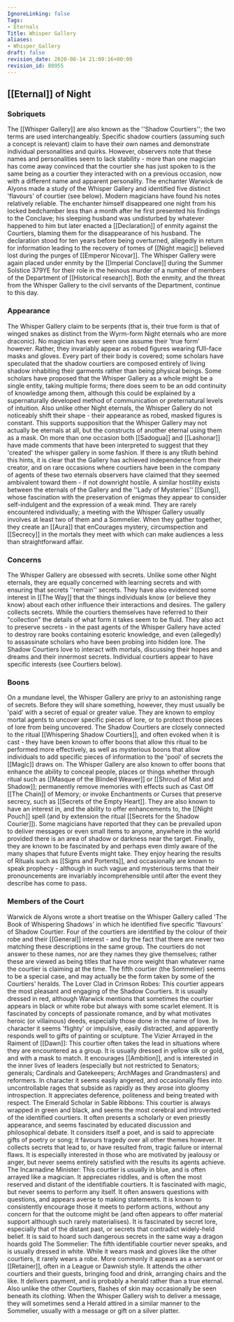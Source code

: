 ```yaml
---
IgnoreLinking: false
Tags:
- Eternals
Title: Whisper Gallery
aliases:
- Whisper_Gallery
draft: false
revision_date: 2020-08-14 21:09:16+00:00
revision_id: 80955
---
```


## [[Eternal]] of Night
### Sobriquets
The [[Whisper Gallery]] are also known as the ''Shadow Courtiers''; the two terms are used interchangeably.
Specific shadow courtiers (assuming such a concept is relevant) claim to have their own names and demonstrate individual personalities and quirks. However, observers note that these names and personalities seem to lack stability - more than one magician has come away convinced that the courtier  she has just spoken to is the same being as a courtier they interacted with on a previous occasion, now with a different name and apparent personality.
The enchanter Warwick de Alyons made a study of the Whisper Gallery and identified five distinct 'flavours' of courtier (see below). Modern magicians have found his notes relatively reliable. The enchanter himself disappeared one night from his locked bedchamber less than a month after he first presented his findings to the Conclave; his sleeping husband was undisturbed by whatever happened to him but later enacted a [[Declaration]] of enmity against the Courtiers, blaming them for the disappearance of his husband. The declaration stood for ten years before being overturned, allegedly in return for information leading to the recovery of tomes of [[Night magic]] believed lost during the purges of [[Emperor Nicovar]].
The Whisper Gallery were again placed under enmity by the [[Imperial Conclave]] during the Summer Solstice 379YE for their role in the heinous murder of a number of members of the Department of [[Historical research]]. Both the enmity, and the threat from the Whisper Gallery to the civil servants of the Department, continue to this day.
### Appearance
The Whisper Gallery claim to be serpents (that is, their true form is that of winged snakes as distinct from the Wyrm-form Night eternals who are more draconic). No magician has ever seen one assume their 'true form' however. Rather, they invariably appear as robed figures wearing fUll-face masks and gloves. Every part of their body is covered; some scholars have speculated that the shadow courtiers are composed entirely of living shadow inhabiting their garments rather than being physical beings. Some scholars have proposed that the Whisper Gallery as a whole might be a single entity, taking multiple forms; there does seem to be an odd continuity of knowledge among them, although this could be explained by a supernaturally developed method of communication or preternatural levels of intuition.
Also unlike other Night eternals, the Whisper Gallery do not noticeably shift their shape - their appearance as robed, masked figures is constant. This supports supposition that the Whisper Gallery may not actually be eternals at all, but the constructs of another eternal using them as a mask. On more than one occasion both [[Sadogua]] and [[Lashonar]] have made comments that have been interpreted to suggest that they 'created' the whisper gallery in some fashion. If there is any tRuth behind this hints, it is clear that the Gallery has achieved independence from their creator, and on rare occasions where courtiers have been in the company of agents of these two eternals observers have claimed that they seemed ambivalent toward them - if not downright hostile. A similar hostility exists between the eternals of the Gallery and the ''Lady of Mysteries'' [[Sung]], whose fascination with the preservation of enigmas they appear to consider self-indulgent and the expression of a weak mind.
They are rarely encountered individually; a meeting with the Whisper Gallery usually involves at least two of them and a Sommelier. When they gather together, they create an [[Aura]] that enCourages mystery, circumspection and [[Secrecy]] in the mortals they meet with which can make audiences a less than straightforward affair.
### Concerns
The Whisper Gallery are obsessed with secrets. Unlike some other Night eternals, they are equally concerned with learning secrets and with ensuring that secrets ''remain'' secrets. They have also evidenced some interest in [[The Way]] that the things individuals know (or believe they know) about each other influence their interactions and desires.
The gallery collects secrets. While the courtiers themselves have referred to their "collection" the details of what form it takes seem to be fluid. They also act to preserve secrets - in the past agents of the Whisper Gallery have acted to destroy rare books containing esoteric knowledge, and even (allegedly) to assassinate scholars who have been probing into hidden lore.
The Shadow Courtiers love to interact with mortals, discussing their hopes and dreams and their innermost secrets. Individual courtiers appear to have specific interests (see Courtiers below).
### Boons
On a mundane level, the Whisper Gallery are privy to an astonishing range of secrets. Before they will share something, however, they must usually be 'paid' with a secret of equal or greater value. They are known to employ mortal agents to uncover specific pieces of lore, or to protect those pieces of lore from being uncovered.
The Shadow Courtiers are closely connected to the ritual [[Whispering Shadow Courtiers]], and often evoked when it is cast - they have been known to offer boons that allow this ritual to be performed more effectively, as well as mysterious boons that allow individuals to add specific pieces of information to the 'pool' of secrets the [[Magic]] draws on. 
The Whisper Gallery are also known to offer boons that enhance the ability to conceal people, places or things whether through ritual such as [[Masque of the Blinded Weaver]] or [[Shroud of Mist and Shadow]]; permanently remove memories with effects such as Cast Off [[The Chain]] of Memory; or invoke Enchantments or Curses that preserve secrecy, such as [[Secrets of the Empty Heart]].
They are also known to have an interest in, and the ability to offer enhancements to, the [[Night Pouch]] spell (and by extension the ritual [[Secrets for the Shadow Courier]]). Some magicians have reported that they can be prevailed upon to deliver messages or even small items to anyone, anywhere in the world provided there is an area of shadow or darkness near the target.
Finally, they are known to be fascinated by and perhaps even dimly aware of the many shapes that future Events might take. They enjoy hearing the results of Rituals such as [[Signs and Portents]], and occasionally are known to speak prophecy - although in such vague and mysterious terms that their pronouncements are invariably incomprehensible until after the event they describe has come to pass.
### Members of the Court
Warwick de Alyons wrote a short treatise on the Whisper Gallery called 'The Book of Whispering Shadows' in which he identified five specific 'flavours' of Shadow Courtier. Four of the courtiers are identified by the colour of their robe and their [[General]] interest - and by the fact that there are never two matching these descriptions in the same group. The courtiers do not answer to these names, nor are they names they give themselves; rather these are viewed as being titles that have more weight than whatever name the courtier is claiming at the time. 
The fifth courtier (the Sommelier) seems to be a special case, and may actually be the form taken by some of the Courtiers' heralds.
The Lover Clad in Crimson Robes: This courtier appears the most pleasant and engaging of the Shadow Courtiers. It is usually dressed in red, although Warwick mentions that sometimes the courtier appears in black or white robe but always with some scarlet element. It is fascinated by concepts of passionate romance, and by what motivates heroic (or villainous) deeds, especially those done in the name of love. In character it seems 'flighty' or impulsive, easily distracted, and apparently responds well to gifts of painting or sculpture.
The Vizier Arrayed in the Raiment of [[Dawn]]: This courtier often takes the lead in situations where they are encountered as a group. It is usually dressed in yellow silk or gold, and with a mask to match. It encourages [[Ambition]], and is interested in the inner lives of leaders (especially but not restricted to Senators; generals; Cardinals and Gatekeepers; ArchMages and Grandmasters) and reformers. In character it seems easily angered, and occasionally flies into uncontrollable rages that subside as rapidly as they arose into gloomy introspection. It appreciates deference, politeness and being treated with respect.
The Emerald Scholar in Sable Ribbons: This courtier is always wrapped in green and black, and seems the most cerebral and introverted of the identified courtiers. It often presents a scholarly or even priestly appearance, and seems fascinated by educated discussion and philosophical debate. It considers itself a poet, and is said to appreciate gifts of poetry or song; it favours tragedy over all other themes however. It collects secrets that lead to, or have resulted from, tragic failure or internal flaws. It is especially interested in those who are motivated by jealousy or anger, but never seems entirely satisfied with the results its agents achieve.
The Incarnadine Minister: This courtier is usually in blue, and is often arrayed like a magician. It appreciates riddles, and is often the most reserved and distant of the identifiable courtiers. It is fascinated with magic, but never seems to perform any itself. It often answers questions with questions, and appears averse to making statements. It is known to consistently encourage those it meets to perform actions, without any concern for that the outcome might be (and often appears to offer material support although such rarely materialises). It is fascinated by secret lore, especially that of the distant past, or secrets that contradict widely-held belief. It is said to hoard such dangerous secrets in the same way a dragon hoards gold
The Sommelier: The fifth identifiable courtier never speaks, and is usually dressed in white. While it wears mask and gloves like the other courtiers, it rarely wears a robe. More commonly it appears as a servant or [[Retainer]], often in a League or Dawnish style. It attends the other courtiers and their guests, bringing food and drink, arranging chairs and the like. It delivers payment, and is probably a herald rather than a true eternal. Also unlike the other Courtiers, flashes of skin may occasionally be seen beneath its clothing. When the Whisper Gallery wish to deliver a message, they will sometimes send a Herald attired in a similar manner to the Sommelier, usually with a message or gift on a silver platter.